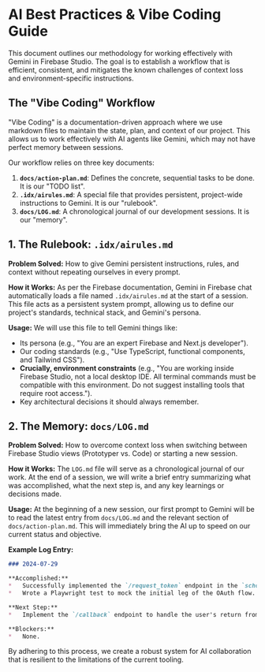 # AI Best Practices & Vibe Coding Guide

This document outlines our methodology for working effectively with Gemini in Firebase Studio. The goal is to establish a workflow that is efficient, consistent, and mitigates the known challenges of context loss and environment-specific instructions.

## The "Vibe Coding" Workflow

"Vibe Coding" is a documentation-driven approach where we use markdown files to maintain the state, plan, and context of our project. This allows us to work effectively with AI agents like Gemini, which may not have perfect memory between sessions.

Our workflow relies on three key documents:

1.  **`docs/action-plan.md`**: Defines the concrete, sequential tasks to be done. It is our "TODO list".
2.  **`.idx/airules.md`**: A special file that provides persistent, project-wide instructions to Gemini. It is our "rulebook".
3.  **`docs/LOG.md`**: A chronological journal of our development sessions. It is our "memory".

## 1. The Rulebook: `.idx/airules.md`

**Problem Solved:** How to give Gemini persistent instructions, rules, and context without repeating ourselves in every prompt.

**How it Works:** As per the Firebase documentation, Gemini in Firebase chat automatically loads a file named `.idx/airules.md` at the start of a session. This file acts as a persistent system prompt, allowing us to define our project's standards, technical stack, and Gemini's persona.

**Usage:** We will use this file to tell Gemini things like:
*   Its persona (e.g., "You are an expert Firebase and Next.js developer").
*   Our coding standards (e.g., "Use TypeScript, functional components, and Tailwind CSS").
*   **Crucially, environment constraints** (e.g., "You are working inside Firebase Studio, not a local desktop IDE. All terminal commands must be compatible with this environment. Do not suggest installing tools that require root access.").
*   Key architectural decisions it should always remember.

## 2. The Memory: `docs/LOG.md`

**Problem Solved:** How to overcome context loss when switching between Firebase Studio views (Prototyper vs. Code) or starting a new session.

**How it Works:** The `LOG.md` file will serve as a chronological journal of our work. At the end of a session, we will write a brief entry summarizing what was accomplished, what the next step is, and any key learnings or decisions made.

**Usage:** At the beginning of a new session, our first prompt to Gemini will be to read the latest entry from `docs/LOG.md` and the relevant section of `docs/action-plan.md`. This will immediately bring the AI up to speed on our current status and objective.

**Example Log Entry:**

```markdown
### 2024-07-29

**Accomplished:**
*   Successfully implemented the `/request_token` endpoint in the `schoology-auth` Firebase Function.
*   Wrote a Playwright test to mock the initial leg of the OAuth flow.

**Next Step:**
*   Implement the `/callback` endpoint to handle the user's return from Schoology and exchange the request token for an access token.

**Blockers:**
*   None.
```

By adhering to this process, we create a robust system for AI collaboration that is resilient to the limitations of the current tooling.
